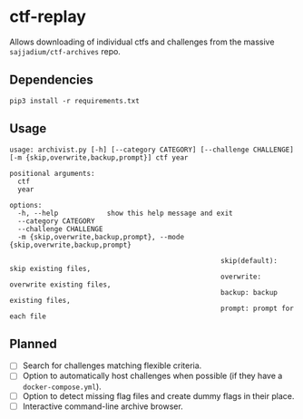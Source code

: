 # ctf-replay

Allows downloading of individual ctfs and challenges from the massive `sajjadium/ctf-archives` repo.

## Dependencies

```
pip3 install -r requirements.txt
```

## Usage

```
usage: archivist.py [-h] [--category CATEGORY] [--challenge CHALLENGE] [-m {skip,overwrite,backup,prompt}] ctf year

positional arguments:
  ctf
  year

options:
  -h, --help            show this help message and exit
  --category CATEGORY
  --challenge CHALLENGE
  -m {skip,overwrite,backup,prompt}, --mode {skip,overwrite,backup,prompt}
                        
                                                    skip(default): skip existing files, 
                                                    overwrite: overwrite existing files, 
                                                    backup: backup existing files, 
                                                    prompt: prompt for each file
```

## Planned

- [ ] Search for challenges matching flexible criteria.
- [ ] Option to automatically host challenges when possible (if they have a `docker-compose.yml`).
- [ ] Option to detect missing flag files and create dummy flags in their place.
- [ ] Interactive command-line archive browser.
